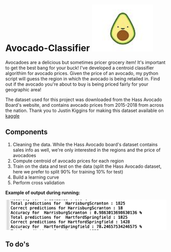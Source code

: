 # Avocado-Classifier ![alt text](https://github.com/shannonjin/Avocado-Classifier/blob/master/Screen%20Shot%202020-08-10%20at%2012.50.04%20AM.png)

Avocadoes are a delicious but sometimes pricer grocery item! It's important to get the best bang for your buck! I've developed a centroid classifier algorithim for avocado prices.
Given the price of an avocado, my python script will guess the region in which the avocado is being retailed in. Find out if the avocado you're about to buy is being
priced fairly for your geographic area!

The dataset used for this project was downloaded from the Hass Avocado Board's website, and contains avocado prices from 2015-2018 from across the nation. Thank you to Justin Kiggins for making this dataset available on [kaggle](https://www.kaggle.com/neuromusic/avocado-prices)

## Components

1. Cleaning the data. While the Hass Avocado board's dataset contains sales info as well, we're only interested in the regions and the price of avocadoes
2. Compute centroid of avocado prices for each region
3. Train on the data and test on the data (split the Hass Avocado dataset, here we prefer to split 90% for training 10% for test)
4. Build a learning curve
5. Perform cross validation

**Example of output during running:**

![alt text](https://github.com/shannonjin/Avocado-Classifier/blob/master/Screen%20Shot%202020-08-10%20at%201.02.09%20AM.png)


## To do's


